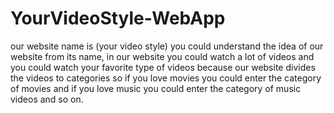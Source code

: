 # YourVideoStyle-WebApp
our website name is (your video style) you could understand the idea of our website from its name, in our website you could watch a lot of videos and you could watch your favorite type of videos because our website divides the videos to categories so if you love movies you could enter the category of movies and if you love music you could enter the category of music videos and so on.
